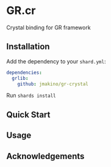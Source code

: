 # GR.cr

Crystal binding for GR framework

## Installation


Add the dependency to your `shard.yml`:

```yaml
dependencies:
  grlib:
    github: jmakino/gr-crystal
```

Run `shards install`

## Quick Start

## Usage

## Acknowledgements

